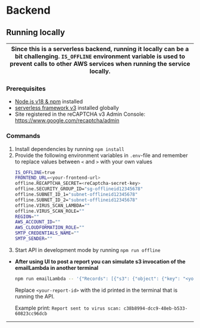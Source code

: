 # Backend

## Running locally

| Since this is a serverless backend, running it locally can be a bit challenging. `IS_OFFLINE` environment variable is used to prevent calls to other AWS services when running the service locally. |
| --------------------------------------------------------------------------------------------------------------------------------------------------------------------------------------------------- |

### Prerequisites

- [Node.js v18 & npm](https://docs.npmjs.com/downloading-and-installing-node-js-and-npm) installed
- [serverless framework v3](https://www.npmjs.com/package/serverless) installed globally
- Site registered in the reCAPTCHA v3 Admin Console: https://www.google.com/recaptcha/admin

### Commands

1. Install dependencies by running
   `npm install`
2. Provide the following environment variables in `.env`-file and remember to replace values between `<` and `>` with your own values
   ```sh
   IS_OFFLINE=true
   FRONTEND_URL=<your-frontend-url>
   offline.RECAPTCHA_SECRET=<reCaptcha-secret-key>
   offline.SECURITY_GROUP_ID="sg-offlineid12345678"
   offline.SUBNET_ID_1="subnet-offlineid12345678"
   offline.SUBNET_ID_2="subnet-offlineid12345678"
   offline.VIRUS_SCAN_LAMBDA=""
   offline.VIRUS_SCAN_ROLE=""
   REGION=""
   AWS_ACCOUNT_ID=""
   AWS_CLOUDFORMATION_ROLE=""
   SMTP_CREDENTIALS_NAME=""
   SMTP_SENDER=""
   ```
3. Start API in development mode by running
   `npm run offline`

- **After using UI to post a report you can simulate s3 invocation of the emailLambda in another terminal**

  ```sh
  npm run emailLambda -- '{"Records": [{"s3": {"object": {"key": "<your-report-id>_report.json"}}}]}'
  ```

  Replace `<your-report-id>` with the id printed in the terminal that is running the API.

  Example print: `Report sent to virus scan: c38b8994-dcc9-48eb-b533-60823cc96dcb`

---
